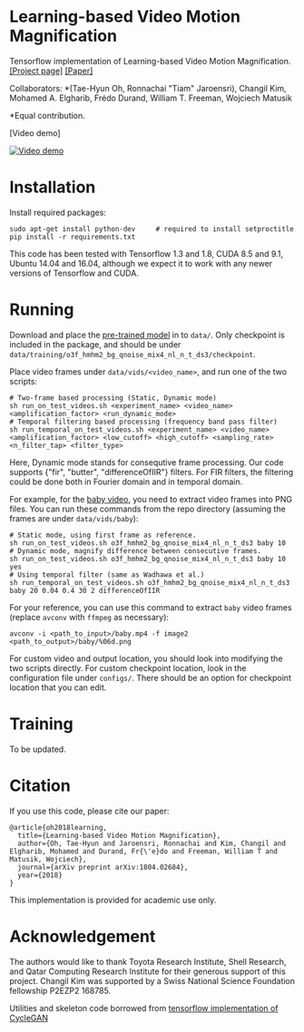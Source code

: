 # Learning-based Video Motion Magnification

Tensorflow implementation of Learning-based Video Motion Magnification. [\[Project page\]](https://people.csail.mit.edu/tiam/deepmag/) [\[Paper\]](https://arxiv.org/abs/1804.02684)

Collaborators: 
\*(Tae-Hyun Oh, Ronnachai "Tiam" Jaroensri), Changil Kim, Mohamed A. Elgharib, Fr&eacute;do Durand, William T. Freeman, Wojciech Matusik

\*Equal contribution.

[Video demo]

[![Video demo](https://img.youtube.com/vi/GrMLeEcSNzY/0.jpg)](https://www.youtube.com/watch?v=GrMLeEcSNzY)

# Installation

Install required packages:

```
sudo apt-get install python-dev 	# required to install setproctitle
pip install -r requirements.txt
```

This code has been tested with Tensorflow 1.3 and 1.8, CUDA 8.5 and 9.1, Ubuntu 14.04 and 16.04, although we expect it to work with any newer versions of Tensorflow and CUDA.


# Running

Download and place the [pre-trained model](https://people.csail.mit.edu/tiam/deepmag/data.zip) in to `data/`.
Only checkpoint is included in the package, and should be under `data/training/o3f_hmhm2_bg_qnoise_mix4_nl_n_t_ds3/checkpoint`.

Place video frames under `data/vids/<video_name>`, and run one of the two scripts:

```
# Two-frame based processing (Static, Dynamic mode)
sh run_on_test_videos.sh <experiment_name> <video_name> <amplification_factor> <run_dynamic_mode>
# Temporal filtering based processing (frequency band pass filter)
sh run_temporal_on_test_videos.sh <experiment_name> <video_name> <amplification_factor> <low_cutoff> <high_cutoff> <sampling_rate> <n_filter_tap> <filter_type>
```

Here, Dynamic mode stands for consequtive frame processing.
Our code supports {"fir", "butter", "differenceOfIIR"} filters. For FIR filters, the filtering could be done both in Fourier domain and in temporal domain.

For example, for the [baby video](https://people.csail.mit.edu/mrub/evm/video/baby.mp4), you need to extract video frames into PNG files.
You can run these commands from the repo directory (assuming the frames are under `data/vids/baby`):

```
# Static mode, using first frame as reference.
sh run_on_test_videos.sh o3f_hmhm2_bg_qnoise_mix4_nl_n_t_ds3 baby 10
# Dynamic mode, magnify difference between consecutive frames.
sh run_on_test_videos.sh o3f_hmhm2_bg_qnoise_mix4_nl_n_t_ds3 baby 10 yes
# Using temporal filter (same as Wadhawa et al.)
sh run_temporal_on_test_videos.sh o3f_hmhm2_bg_qnoise_mix4_nl_n_t_ds3 baby 20 0.04 0.4 30 2 differenceOfIIR
```

For your reference, you can use this command to extract `baby` video frames (replace `avconv` with `ffmpeg` as necessary):
```
avconv -i <path_to_input>/baby.mp4 -f image2 <path_to_output>/baby/%06d.png
```

For custom video and output location, you should look into modifying the two scripts directly. For custom checkpoint location, look in the configuration file under `configs/`. There should be an option for checkpoint location that you can edit.


# Training

To be updated.

# Citation

If you use this code, please cite our paper:

```
@article{oh2018learning,
  title={Learning-based Video Motion Magnification},
  author={Oh, Tae-Hyun and Jaroensri, Ronnachai and Kim, Changil and Elgharib, Mohamed and Durand, Fr{\'e}do and Freeman, William T and Matusik, Wojciech},
  journal={arXiv preprint arXiv:1804.02684},
  year={2018}
}
```

This implementation is provided for academic use only. 

# Acknowledgement

The authors would like to thank Toyota Research Institute, Shell Research, and Qatar Computing Research Institute for their generous support of this project. Changil Kim was supported by a Swiss National Science Foundation fellowship P2EZP2 168785.

Utilities and skeleton code borrowed from [tensorflow implementation of CycleGAN](https://github.com/xhujoy/CycleGAN-tensorflow)
